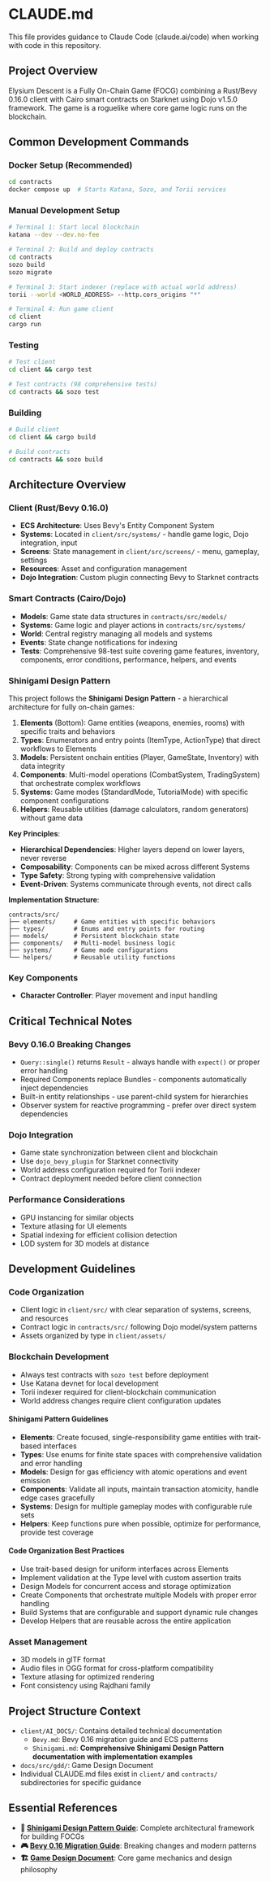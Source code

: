 # CLAUDE.md

This file provides guidance to Claude Code (claude.ai/code) when working with code in this repository.

## Project Overview

Elysium Descent is a Fully On-Chain Game (FOCG) combining a Rust/Bevy 0.16.0 client with Cairo smart contracts on Starknet using Dojo v1.5.0 framework. The game is a roguelike where core game logic runs on the blockchain.

## Common Development Commands

### Docker Setup (Recommended)
```bash
cd contracts
docker compose up  # Starts Katana, Sozo, and Torii services
```

### Manual Development Setup
```bash
# Terminal 1: Start local blockchain
katana --dev --dev.no-fee

# Terminal 2: Build and deploy contracts
cd contracts
sozo build
sozo migrate

# Terminal 3: Start indexer (replace with actual world address)
torii --world <WORLD_ADDRESS> --http.cors_origins "*"

# Terminal 4: Run game client
cd client
cargo run
```

### Testing
```bash
# Test client
cd client && cargo test

# Test contracts (98 comprehensive tests)
cd contracts && sozo test
```

### Building
```bash
# Build client
cd client && cargo build

# Build contracts
cd contracts && sozo build
```

## Architecture Overview

### Client (Rust/Bevy 0.16.0)
- **ECS Architecture**: Uses Bevy's Entity Component System
- **Systems**: Located in `client/src/systems/` - handle game logic, Dojo integration, input
- **Screens**: State management in `client/src/screens/` - menu, gameplay, settings
- **Resources**: Asset and configuration management
- **Dojo Integration**: Custom plugin connecting Bevy to Starknet contracts

### Smart Contracts (Cairo/Dojo)
- **Models**: Game state data structures in `contracts/src/models/`
- **Systems**: Game logic and player actions in `contracts/src/systems/`
- **World**: Central registry managing all models and systems
- **Events**: State change notifications for indexing
- **Tests**: Comprehensive 98-test suite covering game features, inventory, components, error conditions, performance, helpers, and events

### Shinigami Design Pattern
This project follows the **Shinigami Design Pattern** - a hierarchical architecture for fully on-chain games:

1. **Elements** (Bottom): Game entities (weapons, enemies, rooms) with specific traits and behaviors
2. **Types**: Enumerators and entry points (ItemType, ActionType) that direct workflows to Elements
3. **Models**: Persistent onchain entities (Player, GameState, Inventory) with data integrity
4. **Components**: Multi-model operations (CombatSystem, TradingSystem) that orchestrate complex workflows
5. **Systems**: Game modes (StandardMode, TutorialMode) with specific component configurations
6. **Helpers**: Reusable utilities (damage calculators, random generators) without game data

**Key Principles**:
- **Hierarchical Dependencies**: Higher layers depend on lower layers, never reverse
- **Composability**: Components can be mixed across different Systems
- **Type Safety**: Strong typing with comprehensive validation
- **Event-Driven**: Systems communicate through events, not direct calls

**Implementation Structure**:
```
contracts/src/
├── elements/     # Game entities with specific behaviors
├── types/        # Enums and entry points for routing
├── models/       # Persistent blockchain state
├── components/   # Multi-model business logic
├── systems/      # Game mode configurations
└── helpers/      # Reusable utility functions
```

### Key Components
- **Character Controller**: Player movement and input handling

## Critical Technical Notes

### Bevy 0.16.0 Breaking Changes
- `Query::single()` returns `Result` - always handle with `expect()` or proper error handling
- Required Components replace Bundles - components automatically inject dependencies
- Built-in entity relationships - use parent-child system for hierarchies
- Observer system for reactive programming - prefer over direct system dependencies

### Dojo Integration
- Game state synchronization between client and blockchain
- Use `dojo_bevy_plugin` for Starknet connectivity
- World address configuration required for Torii indexer
- Contract deployment needed before client connection

### Performance Considerations
- GPU instancing for similar objects
- Texture atlasing for UI elements
- Spatial indexing for efficient collision detection
- LOD system for 3D models at distance

## Development Guidelines

### Code Organization
- Client logic in `client/src/` with clear separation of systems, screens, and resources
- Contract logic in `contracts/src/` following Dojo model/system patterns
- Assets organized by type in `client/assets/`

### Blockchain Development
- Always test contracts with `sozo test` before deployment
- Use Katana devnet for local development
- Torii indexer required for client-blockchain communication
- World address changes require client configuration updates

#### Shinigami Pattern Guidelines
- **Elements**: Create focused, single-responsibility game entities with trait-based interfaces
- **Types**: Use enums for finite state spaces with comprehensive validation and error handling
- **Models**: Design for gas efficiency with atomic operations and event emission
- **Components**: Validate all inputs, maintain transaction atomicity, handle edge cases gracefully
- **Systems**: Design for multiple gameplay modes with configurable rule sets
- **Helpers**: Keep functions pure when possible, optimize for performance, provide test coverage

#### Code Organization Best Practices
- Use trait-based design for uniform interfaces across Elements
- Implement validation at the Type level with custom assertion traits
- Design Models for concurrent access and storage optimization
- Create Components that orchestrate multiple Models with proper error handling
- Build Systems that are configurable and support dynamic rule changes
- Develop Helpers that are reusable across the entire application

### Asset Management
- 3D models in glTF format
- Audio files in OGG format for cross-platform compatibility
- Texture atlasing for optimized rendering
- Font consistency using Rajdhani family

## Project Structure Context

- `client/AI_DOCS/`: Contains detailed technical documentation
  - `Bevy.md`: Bevy 0.16 migration guide and ECS patterns
  - `Shinigami.md`: **Comprehensive Shinigami Design Pattern documentation with implementation examples**
- `docs/src/gdd/`: Game Design Document
- Individual CLAUDE.md files exist in `client/` and `contracts/` subdirectories for specific guidance

## Essential References

- **📖 [Shinigami Design Pattern Guide](./contracts/AI_DOCS/Shinigami.md)**: Complete architectural framework for building FOCGs
- **🎮 [Bevy 0.16 Migration Guide](./client/AI_DOCS/Bevy.md)**: Breaking changes and modern patterns
- **🏗️ [Game Design Document](./docs/src/gdd/)**: Core game mechanics and design philosophy
